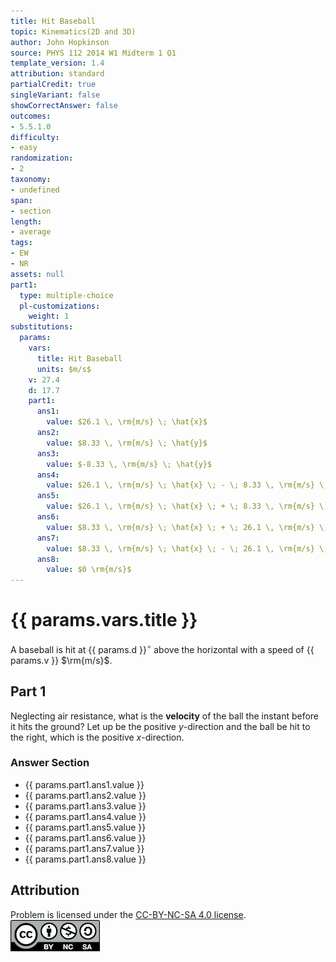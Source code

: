 ```yaml
---
title: Hit Baseball
topic: Kinematics(2D and 3D)
author: John Hopkinson
source: PHYS 112 2014 W1 Midterm 1 Q1
template_version: 1.4
attribution: standard
partialCredit: true
singleVariant: false
showCorrectAnswer: false
outcomes:
- 5.5.1.0
difficulty:
- easy
randomization:
- 2
taxonomy:
- undefined
span:
- section
length:
- average
tags:
- EW
- NR
assets: null
part1:
  type: multiple-choice
  pl-customizations:
    weight: 1
substitutions:
  params:
    vars:
      title: Hit Baseball
      units: $m/s$
    v: 27.4
    d: 17.7
    part1:
      ans1:
        value: $26.1 \, \rm{m/s} \; \hat{x}$
      ans2:
        value: $8.33 \, \rm{m/s} \; \hat{y}$
      ans3:
        value: $-8.33 \, \rm{m/s} \; \hat{y}$
      ans4:
        value: $26.1 \, \rm{m/s} \; \hat{x} \; - \; 8.33 \, \rm{m/s} \; \hat{y}$
      ans5:
        value: $26.1 \, \rm{m/s} \; \hat{x} \; + \; 8.33 \, \rm{m/s} \; \hat{y}$
      ans6:
        value: $8.33 \, \rm{m/s} \; \hat{x} \; + \; 26.1 \, \rm{m/s} \; \hat{y}$
      ans7:
        value: $8.33 \, \rm{m/s} \; \hat{x} \; - \; 26.1 \, \rm{m/s} \; \hat{y}$
      ans8:
        value: $0 \rm{m/s}$
---
```

# {{ params.vars.title }}
A baseball is hit at {{ params.d }}$^\circ$ above the horizontal with a speed of {{ params.v }} $\rm{m/s}$.

## Part 1

Neglecting air resistance, what is the **velocity** of the ball the instant before it hits the ground? Let up be the positive $y$-direction and the ball be hit to the right, which is the positive $x$-direction.

### Answer Section

- {{ params.part1.ans1.value }}
- {{ params.part1.ans2.value }}
- {{ params.part1.ans3.value }}
- {{ params.part1.ans4.value }}
- {{ params.part1.ans5.value }}
- {{ params.part1.ans6.value }}
- {{ params.part1.ans7.value }}
- {{ params.part1.ans8.value }}

## Attribution

Problem is licensed under the [CC-BY-NC-SA 4.0 license](https://creativecommons.org/licenses/by-nc-sa/4.0/).<br> ![The Creative Commons 4.0 license requiring attribution-BY, non-commercial-NC, and share-alike-SA license.](https://raw.githubusercontent.com/firasm/bits/master/by-nc-sa.png)